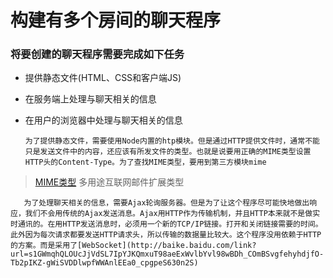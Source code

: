 # 构建有多个房间的聊天程序
### 将要创建的聊天程序需要完成如下任务
* 提供静态文件(HTML、CSS和客户端JS)
* 在服务端上处理与聊天相关的信息
* 在用户的浏览器中处理与聊天相关的信息

      为了提供静态文件，需要使用Node内置的htp模块。但是通过HTTP提供文件时，通常不能只是发送文件中的内容，还应该有所发文件的类型。也就是说要用正确的MIME类型设置HTTP头的Content-Type。为了查找MIME类型，要用到第三方模块mime

> [MIME类型](http://baike.baidu.com/link?url=8FqFpGo3TeGw-gVnI8ZebuKsThGPgWIMMlG7Nu52wkG7TokboXNK4I-nowLfJknvKIMdQfIm0VNMp_EE3jjVVK) 多用途互联网邮件扩展类型

       为了处理聊天相关的信息，需要Ajax轮询服务器。但是为了让这个程序尽可能快地做出响应，我们不会用传统的Ajax发送消息。Ajax用HTTP作为传输机制，并且HTTP本来就不是做实时通讯的。在用HTTP发送消息时，必须用一个新的TCP/IP链接。打开和关闭链接需要的时间。此外因为每次请求都要发送HTTP请求头，所以传输的数据量比较大。这个程序没用依赖于HTTP的方案。而是采用了[WebSocket](http://baike.baidu.com/link?url=s1GWmqhQLOUcJjVdSL7IpYJKQmxuT98aeExWvlbYvl98wBDh_COmBSvgfehyhdjfO-Tb2pIKZ-gWiSVDDlwpfWWAnlEEa0_cpgpeS630n2S)
